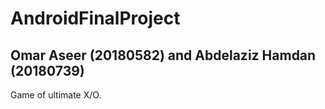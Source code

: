 # AndroidFinalProject

## Omar Aseer (20180582) and Abdelaziz Hamdan (20180739)

Game of ultimate X/O.
